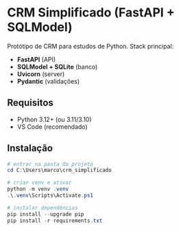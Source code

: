 # CRM Simplificado (FastAPI + SQLModel)

Protótipo de CRM para estudos de Python. Stack principal:
- **FastAPI** (API)
- **SQLModel + SQLite** (banco)
- **Uvicorn** (server)
- **Pydantic** (validações)

## Requisitos
- Python 3.12+ (ou 3.11/3.10)
- VS Code (recomendado)

## Instalação

```powershell
# entrar na pasta do projeto
cd C:\Users\marco\crm_simplificado

# criar venv e ativar
python -m venv .venv
.\.venv\Scripts\Activate.ps1

# instalar dependências
pip install --upgrade pip
pip install -r requirements.txt
